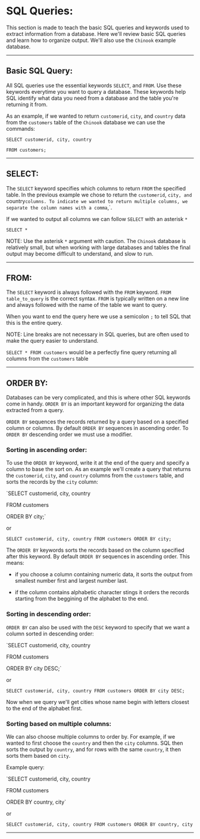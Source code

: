 # SQL Queries:

This section is made to teach the basic SQL queries and keywords used to extract information from a database. Here we'll review basic SQL queries and learn how to organize output. We'll also use the `Chinook` example database.

---

## Basic SQL Query:

All SQL queries use the essential keywords `SELECT`, and `FROM`. Use these keywords everytime you want to query a database. These keywords help SQL identify what data you need from a database and the table you're returning it from.

As an example, if we wanted to return `customerid`, `city`, and `country` data from the `customers` table of the `Chinook` database we can use the commands:

`SELECT customerid, city, country`

`FROM customers;`

---

## SELECT:

The `SELECT` keyword specifies which columns to return `FROM` the specified table. In the previous example we chose to return the `customerid`, `city, and `country` columns. To indicate we wanted to return multiple columns, we separate the column names with a comma `,`. 

If we wanted to output all columns we can follow `SELECT` with an asterisk `*`

`SELECT *`

NOTE: Use the asterisk `*` argument with caution. The `Chinook` database is relatively small, but when working with large databases and tables the final output may become difficult to understand, and slow to run.

---

## FROM:

The `SELECT` keyword is always followed with the `FROM` keyword. `FROM table_to_query` is the correct syntax. `FROM` is typically written on a new line and always followed with the name of the table we want to query. 

When you want to end the query here we use a semicolon `;` to tell SQL that this is the entire query.

NOTE: Line breaks are not necessary in SQL queries, but are often used to make the query easier to understand. 

`SELECT * FROM customers` would be a perfectly fine query returning all columns from the `customers` table

---

## ORDER BY:

Databases can be very complicated, and this is where other SQL keywords come in handy. `ORDER BY` is an important keyword for organizing the data extracted from a query. 

`ORDER BY` sequences the records returned by a query based on a specified column or columns. By default `ORDER BY` sequences in ascending order. To `ORDER BY` descending order we must use a modifier.

### Sorting in ascending order:

To use the `ORDER BY` keyword, write it at the end of the query and specify a column to base the sort on. As an example we'll create a query that returns the `customerid`, `city`, and `country` columns from the `customers` table, and sorts the records by the `city` column:

`SELECT customerid, city, country

FROM customers

ORDER BY city;`

or

`SELECT customerid, city, country FROM customers ORDER BY city;`

The `ORDER BY` keywords sorts the records based on the column specified after this keyword. By default `ORDER BY` sequences in ascending order. This means:

* if you choose a column containing numeric data, it sorts the output from smallest number first and largest number last.

* if the column contains alphabetic character stings it orders the records starting from the beggining of the alphabet to the end.

### Sorting in descending order:

`ORDER BY` can also be used with the `DESC` keyword to specify that we want a column sorted in descending order:

`SELECT customerid, city, country

FROM customers

ORDER BY city DESC;`

or

`SELECT customerid, city, country FROM customers ORDER BY city DESC;`

Now when we query we'll get cities whose name begin with letters closest to the end of the alphabet first.

### Sorting based on multiple columns:

We can also choose multiple columns to order by. For example, if we wanted to first choose the `country` and then the `city` columns. SQL then sorts the output by `country`, and for rows with the same `country`, it then sorts them based on `city`.

Example query:

`SELECT customerid, city, country

FROM customers

ORDER BY country, city`

or

`SELECT customerid, city, country FROM customers ORDER BY country, city`

---
